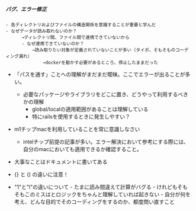 ##### バグ、エラー修正

    - 各ディレクトリおよびファイルの構造関係を意識することが重要と学んだ
    - なぜデータが読み取れないのか？
          →ディレクトリ間、ファイル間で連携できていないから
          - なぜ連携できていないのか？
              →読み取りたい対象が定義されていないことが多い（タイポ、そもそものコーディング漏れ） 
                  →dockerを動かす必要があるところ、停止したままだった

- 「パスを通す」ことへの理解がまだまだ曖昧。ここでエラーが出ることが多い。
  - 必要なパッケージやライブラリをどこに置き、どうやって利用するべきかの理解
    - global/localの適用範囲があることは理解している
    - 特にrailsを使用するときに発生しやすい？

- m1チップmacを利用していることを常に意識しなさい
  - intelチップ前提の記事が多い。エラー解決において参考にする際には、自分のmacにおいても適用できるか確認すること。

- 大事なことはドキュメントに書いてある

- {} と () の違いに注意！

- "1"と"l"の違いについて
      - たまに読み間違えて計算がバグる
      - けれどもそもそもこのミスはとロジックをちゃんと理解していれば起きない
      - 自分が何を考え、どんな目的でそのコーディングをするのか、都度問い直すこと 